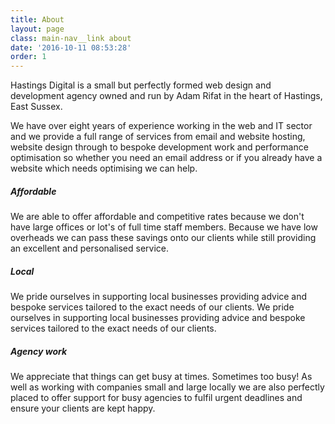 ```yaml
---
title: About
layout: page
class: main-nav__link about
date: '2016-10-11 08:53:28'
order: 1
---
```


Hastings Digital is a small but perfectly formed web design and development agency owned and run by Adam Rifat in the heart of Hastings, East Sussex.

We have over eight years of experience working in the web and IT sector and we provide a full range of services from email and website hosting, website design through to bespoke development work and performance optimisation so whether you need an email address or if you already have a website which needs optimising we can help.

##### Affordable

We are able to offer affordable and competitive rates because we don't have large offices or lot's of full time staff members. Because we have low overheads we can pass these savings onto our clients while still providing an excellent and personalised service.

##### Local

We pride ourselves in supporting local businesses providing advice and bespoke services tailored to the exact needs of our clients. We pride ourselves in supporting local businesses providing advice and bespoke services tailored to the exact needs of our clients.

##### Agency work

We appreciate that  things can get busy at times. Sometimes too busy! As well as working with companies small and large locally we are also perfectly placed to offer support for busy agencies to fulfil urgent deadlines and ensure your clients are kept happy.
